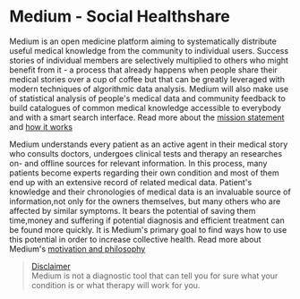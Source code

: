Medium - Social Healthshare
======

Medium is an open medicine platform aiming to systematically distribute useful medical knowledge from the community
to individual users. Success stories of individual members are selectively multiplied to others who might benefit from it -
a process that already happens when people share their medical stories over a cup of coffee but that can be greatly leveraged with
modern techniques of algorithmic data analysis. Medium will also make use of statistical analysis of people's medical data and
community feedback to build catalogues of common medical knowledge accessible to everybody and with a smart search interface.
Read more about the [mission statement](http://github.com/bennidi/medium/wiki/Mission-Statement) and [how it works](http://github.com/bennidi/medium/wiki/How-it-works)

Medium understands every patient as an active agent in their medical story who consults doctors, undergoes clinical tests and therapy
an researches on- and offline sources for relevant information. In this process, many patients become experts regarding their own condition
and most of them end up with an extensive record of related medical data. Patient's knowledge and their chronologies of medical data
is an invaluable source of information,not only for the owners themselves, but many others who are affected by similar symptoms.
It bears the potential of saving them time,money and suffering if potential diagnosis and efficient treatment can be found more quickly.
It is Medium's primary goal to find ways how to use this potential in order to increase collective health.
Read more about Medium's [motivation and philosophy](http://github.com/bennidi/medium/Motivation-and-Philosophy)



> [Disclaimer](http://github.com/bennidi/medium/Disclaimer) <br />
Medium is not a diagnostic tool that can tell you for sure what your condition is or what therapy will work for you.

